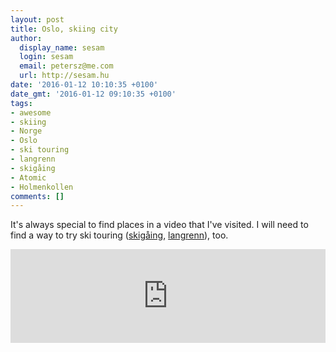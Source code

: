```yaml
---
layout: post
title: Oslo, skiing city
author:
  display_name: sesam
  login: sesam
  email: petersz@me.com
  url: http://sesam.hu
date: '2016-01-12 10:10:35 +0100'
date_gmt: '2016-01-12 09:10:35 +0100'
tags:
- awesome
- skiing
- Norge
- Oslo
- ski touring
- langrenn
- skigåing
- Atomic
- Holmenkollen
comments: []
---
```


It's always special to find places in a video that I've visited. I will need to find a way to try ski touring ([skigåing](https://no.wikipedia.org/wiki/Skigåing), [langrenn](https://no.wikipedia.org/wiki/Langrenn)), too.

<div class="iframe-container">
<iframe src="https://www.youtube.com/embed/YcC23jIpn7w" width="100%" frameborder="0" allow="accelerometer; autoplay; clipboard-write; encrypted-media; gyroscope; picture-in-picture" allowfullscreen></iframe>
</div>
